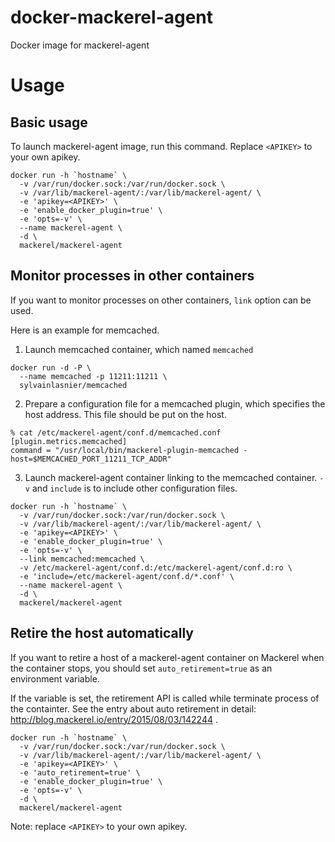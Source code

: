 # docker-mackerel-agent
Docker image for mackerel-agent


# Usage

## Basic usage

To launch mackerel-agent image, run this command. Replace `<APIKEY>` to your own apikey.

```
docker run -h `hostname` \
  -v /var/run/docker.sock:/var/run/docker.sock \
  -v /var/lib/mackerel-agent/:/var/lib/mackerel-agent/ \
  -e 'apikey=<APIKEY>' \
  -e 'enable_docker_plugin=true' \
  -e 'opts=-v' \
  --name mackerel-agent \
  -d \
  mackerel/mackerel-agent
```

## Monitor processes in other containers

If you want to monitor processes on other containers, `link` option can be used.

Here is an example for memcached.

1. Launch memcached container, which named `memcached`

```
docker run -d -P \
  --name memcached -p 11211:11211 \
  sylvainlasnier/memcached
```

2. Prepare a configuration file for a memcached plugin, which specifies the host address.
This file should be put on the host.

```
% cat /etc/mackerel-agent/conf.d/memcached.conf
[plugin.metrics.memcached]
command = "/usr/local/bin/mackerel-plugin-memcached -host=$MEMCACHED_PORT_11211_TCP_ADDR"
```

3. Launch mackerel-agent container linking to the memcached container.
`-v` and `include` is to include other configuration files.

```
docker run -h `hostname` \
  -v /var/run/docker.sock:/var/run/docker.sock \
  -v /var/lib/mackerel-agent/:/var/lib/mackerel-agent/ \
  -e 'apikey=<APIKEY>' \
  -e 'enable_docker_plugin=true' \
  -e 'opts=-v' \
  --link memcached:memcached \
  -v /etc/mackerel-agent/conf.d:/etc/mackerel-agent/conf.d:ro \
  -e 'include=/etc/mackerel-agent/conf.d/*.conf' \
  --name mackerel-agent \
  -d \
  mackerel/mackerel-agent
```

## Retire the host automatically

If you want to retire a host of a mackerel-agent container on Mackerel when the container stops,
you should set `auto_retirement=true` as an environment variable.

If the variable is set, the retirement API is called while terminate process of the containter.
See the entry about auto retirement in detail: http://blog.mackerel.io/entry/2015/08/03/142244 .

```
docker run -h `hostname` \
  -v /var/run/docker.sock:/var/run/docker.sock \
  -v /var/lib/mackerel-agent/:/var/lib/mackerel-agent/ \
  -e 'apikey=<APIKEY>' \
  -e 'auto_retirement=true' \
  -e 'enable_docker_plugin=true' \
  -e 'opts=-v' \
  -d \
  mackerel/mackerel-agent
```

Note: replace `<APIKEY>` to your own apikey.

